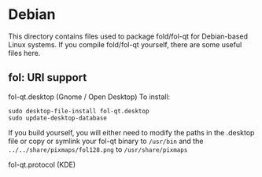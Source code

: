 
Debian
====================
This directory contains files used to package fold/fol-qt
for Debian-based Linux systems. If you compile fold/fol-qt yourself, there are some useful files here.

## fol: URI support ##


fol-qt.desktop  (Gnome / Open Desktop)
To install:

	sudo desktop-file-install fol-qt.desktop
	sudo update-desktop-database

If you build yourself, you will either need to modify the paths in
the .desktop file or copy or symlink your fol-qt binary to `/usr/bin`
and the `../../share/pixmaps/fol128.png` to `/usr/share/pixmaps`

fol-qt.protocol (KDE)

